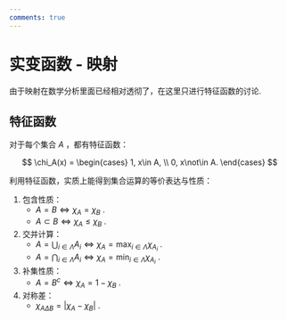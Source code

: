 ```yaml
---
comments: true
---
```

# 实变函数 - 映射
由于映射在数学分析里面已经相对透彻了，在这里只进行特征函数的讨论.
## 特征函数
对于每个集合 $A$ ，都有特征函数：

$$
\chi_A(x)  = 
\begin{cases}
1, x\in A, \\
0, x\not\in A.
\end{cases}
$$

利用特征函数，实质上能得到集合运算的等价表达与性质：

1. 包含性质：
	- $A=B\iff \chi_A = \chi_B$ .
	- $A \subset B \iff \chi_A \leqslant \chi_B$ .
2. 交并计算：
	- $\displaystyle A = \bigcup_{i \in \Lambda} A_i \iff \chi_A = \max_{i \in \Lambda}\chi_{A_i}$ .
	- $\displaystyle A = \bigcap_{i \in \Lambda} A_i \iff \chi_A = \min_{i \in \Lambda}\chi_{A_i}$ .
3. 补集性质：
	- $A = B^c \iff \chi_A = 1- \chi_B$ .
4. 对称差：
	- $\chi_{A \Delta B} = |\chi_A - \chi_B|$ .



